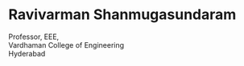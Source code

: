 # Ravivarman Shanmugasundaram
Professor, EEE,</br>
Vardhaman College of Engineering</br>
Hyderabad</br>